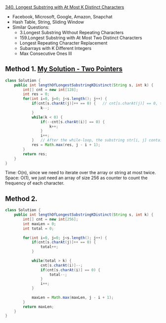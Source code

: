 [340. Longest Substring with At Most K Distinct Characters](https://leetcode.com/problems/longest-substring-with-at-most-k-distinct-characters/)

* Facebook, Microsoft, Google, Amazon, Snapchat
* Hash Table, String, Sliding Window
* Similar Questions:
    * 3.Longest Substring Without Repeating Characters
    * 159.Longest Substring with At Most Two Distinct Characters
    * Longest Repeating Character Replacement
    * Subarrays with K Different Integers
    * Max Consecutive Ones III
    

## Method 1. [My Solution - Two Pointers](https://leetcode.com/problems/longest-substring-with-at-most-k-distinct-characters/discuss/827673/2m-Simple-and-Clean-Java-Solution-beats-98.98-Two-Pointers)
```java
class Solution {
    public int lengthOfLongestSubstringKDistinct(String s, int k) {
        int[] cnt = new int[128];
        int res = 0;
        for(int i=0, j=0; j<s.length(); j++) {
            if(cnt[s.charAt(j)]++ == 0) {   // cnt[s.charAt(j)] == 0, this means s.charAt(j) is a unique character
                k--;
            }
            while(k < 0) {
                if(--cnt[s.charAt(i)] == 0) {
                    k++;
                }
                i++;
            }   // After the while-loop, the substring str[i, j] contains at most k unique characters
            res = Math.max(res, j - i + 1);
        }
        return res;
    }
}
```
Time: O(n), since we need to iterate over the array or string at most twice.
Space: O(1), we just need an array of size 256 as counter to count the frequency of each character.


## Method 2.
```java
class Solution {
    public int lengthOfLongestSubstringKDistinct(String s, int k) {
        int[] cnt = new int[256];
        int maxLen = 0;
        int total = 0;
        
        for(int i=0, j=0; j<s.length(); j++) {
            if(cnt[s.charAt(j)]++ == 0) {
                total++;
            }
            
            while(total > k) {
                cnt[s.charAt(i)]--;
                if(cnt[s.charAt(i)] == 0) {
                    total--;
                }
                i++;
            }
            
            maxLen = Math.max(maxLen, j - i + 1);
        }
        return maxLen; 
    }
}
```

